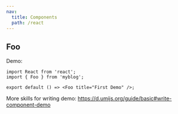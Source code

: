 ```yaml
---
nav:
  title: Components
  path: /react
---
```


## Foo

Demo:

```tsx
import React from 'react';
import { Foo } from 'myblog';

export default () => <Foo title="First Demo" />;
```

More skills for writing demo: https://d.umijs.org/guide/basic#write-component-demo
